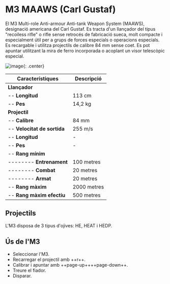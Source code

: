 # M3 MAAWS (Carl Gustaf)

El M3 Multi-role Anti-armour Anti-tank Weapon System (MAAWS), designació americana del Carl Gustaf. Es tracta d'un llançador del tipus "recoiless rifle" o rifle sense retrocés de fabricació sueca, molt compacte i especialment útil per a grups de forces especials o operacions especials. Es recargable i utilitza projectils de calibre 84 mm sense coet. Es pot apuntar utilitzant la mira de ferro incorporada o acoplant un visor telescòpic especial.

![image](../_imatges/carlgustaf.jpg){: .center}

| **Característiques**        | **Descripció**     |
|-----------------------------|--------------------|
| **Llançador**               |                    |
| -- **Longitud**             | 113 cm             |
| -- **Pes**                  | 14,2 kg            |
| **Projectil**               |                    |
| -- **Calibre**              | 84 mm              |
| -- **Velocitat de sortida** | 255 m/s            |
| -- **Longitud**             | -                  |
| -- **Pes**                  | -                  |
| -- **Rang mínim**           |                    |
| -------- **Entrenament**    | 100 metres         |
| -------- **Combat**         | 20 metres          |
| -------- **Armat**          | 20 metres          |
| -- **Rang màxim**           | 2000 metres        |
| -- **Rang màxim efectiu**   | 500 metres         |

## Projectils

L'M3 disposa de 3 tipus d'ojives: HE, HEAT i HEDP.

## Ús de l'M3

* Seleccionar l'M3.
* Recarregar el projectil amb ++r++.
* Calibrar i apuntar amb ++page-up++++page-down++.
* Treure el fiador.
* Disparar.
